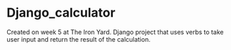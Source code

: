 # Django_calculator
Created on week 5 at The Iron Yard.
Django project that uses verbs to take user input and return the result of the calculation.
